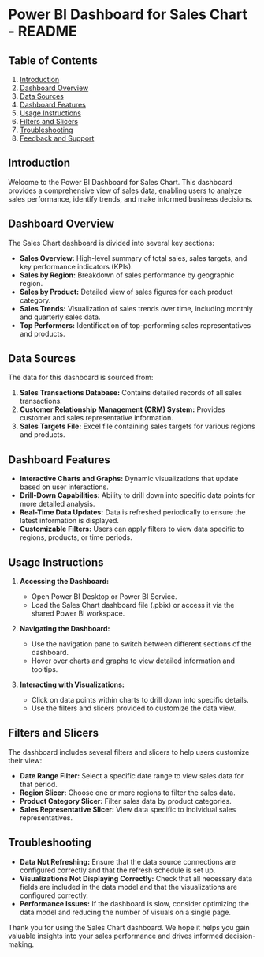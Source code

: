# Power BI Dashboard for Sales Chart - README

## Table of Contents
1. [Introduction](#introduction)
2. [Dashboard Overview](#dashboard-overview)
3. [Data Sources](#data-sources)
4. [Dashboard Features](#dashboard-features)
5. [Usage Instructions](#usage-instructions)
6. [Filters and Slicers](#filters-and-slicers)
7. [Troubleshooting](#troubleshooting)
8. [Feedback and Support](#feedback-and-support)

## Introduction
Welcome to the Power BI Dashboard for Sales Chart. This dashboard provides a comprehensive view of sales data, enabling users to analyze sales performance, identify trends, and make informed business decisions.

## Dashboard Overview
The Sales Chart dashboard is divided into several key sections:
- **Sales Overview:** High-level summary of total sales, sales targets, and key performance indicators (KPIs).
- **Sales by Region:** Breakdown of sales performance by geographic region.
- **Sales by Product:** Detailed view of sales figures for each product category.
- **Sales Trends:** Visualization of sales trends over time, including monthly and quarterly sales data.
- **Top Performers:** Identification of top-performing sales representatives and products.

## Data Sources
The data for this dashboard is sourced from:
1. **Sales Transactions Database:** Contains detailed records of all sales transactions.
2. **Customer Relationship Management (CRM) System:** Provides customer and sales representative information.
3. **Sales Targets File:** Excel file containing sales targets for various regions and products.

## Dashboard Features
- **Interactive Charts and Graphs:** Dynamic visualizations that update based on user interactions.
- **Drill-Down Capabilities:** Ability to drill down into specific data points for more detailed analysis.
- **Real-Time Data Updates:** Data is refreshed periodically to ensure the latest information is displayed.
- **Customizable Filters:** Users can apply filters to view data specific to regions, products, or time periods.

## Usage Instructions
1. **Accessing the Dashboard:**
   - Open Power BI Desktop or Power BI Service.
   - Load the Sales Chart dashboard file (.pbix) or access it via the shared Power BI workspace.

2. **Navigating the Dashboard:**
   - Use the navigation pane to switch between different sections of the dashboard.
   - Hover over charts and graphs to view detailed information and tooltips.

3. **Interacting with Visualizations:**
   - Click on data points within charts to drill down into specific details.
   - Use the filters and slicers provided to customize the data view.

## Filters and Slicers
The dashboard includes several filters and slicers to help users customize their view:
- **Date Range Filter:** Select a specific date range to view sales data for that period.
- **Region Slicer:** Choose one or more regions to filter the sales data.
- **Product Category Slicer:** Filter sales data by product categories.
- **Sales Representative Slicer:** View data specific to individual sales representatives.

## Troubleshooting
- **Data Not Refreshing:** Ensure that the data source connections are configured correctly and that the refresh schedule is set up.
- **Visualizations Not Displaying Correctly:** Check that all necessary data fields are included in the data model and that the visualizations are configured correctly.
- **Performance Issues:** If the dashboard is slow, consider optimizing the data model and reducing the number of visuals on a single page.


Thank you for using the Sales Chart dashboard. We hope it helps you gain valuable insights into your sales performance and drives informed decision-making.
